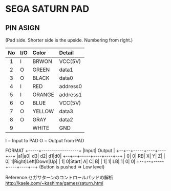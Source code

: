 # SEGA SATURN PAD
## PIN ASIGN
(Pad side. Shorter side is the upside. Numbering from right.)

|No|I/O| Color | Detail   |
|:-:|:-|:-|:-|
| 1| I | BRWON | VCC(5V)  |
| 2| O | GREEN | data1    |
| 3| O | BLACK | data0    |
| 4| I | RED   | address0 |
| 5| I | ORANGE| address1 |
| 6| O | BLUE  | VCC(5V)  |
| 7| O | YELLOW| data3    |
| 8| O | GRAY  | data2    |
| 9|   | WHITE | GND      |
I = Input to PAD
O = Output from PAD

FORMAT
+-----+------------------+
|Input|      Output      |
+--+--+-----+----+----+--+
|a1|a0|   d3|  d2|  d1|d0|
+--+--+-----+----+----+--+
| 0| 0|   RB|   X|   Y| Z|
| 0| 1|Right|Left|Down|Up|
| 1| 0|Start|   A|   C| B|
| 1| 1|   LB|   1|   0| 0|
+--+--+-----+----+----+--+
(Button is pushed => Low level)

Reference
セガサターンのコントロールパッドの解析
http://kaele.com/~kashima/games/saturn.html
